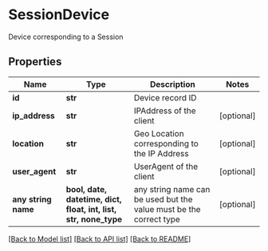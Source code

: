 # SessionDevice

Device corresponding to a Session

## Properties
Name | Type | Description | Notes
------------ | ------------- | ------------- | -------------
**id** | **str** | Device record ID | 
**ip_address** | **str** | IPAddress of the client | [optional] 
**location** | **str** | Geo Location corresponding to the IP Address | [optional] 
**user_agent** | **str** | UserAgent of the client | [optional] 
**any string name** | **bool, date, datetime, dict, float, int, list, str, none_type** | any string name can be used but the value must be the correct type | [optional]

[[Back to Model list]](../README.md#documentation-for-models) [[Back to API list]](../README.md#documentation-for-api-endpoints) [[Back to README]](../README.md)


